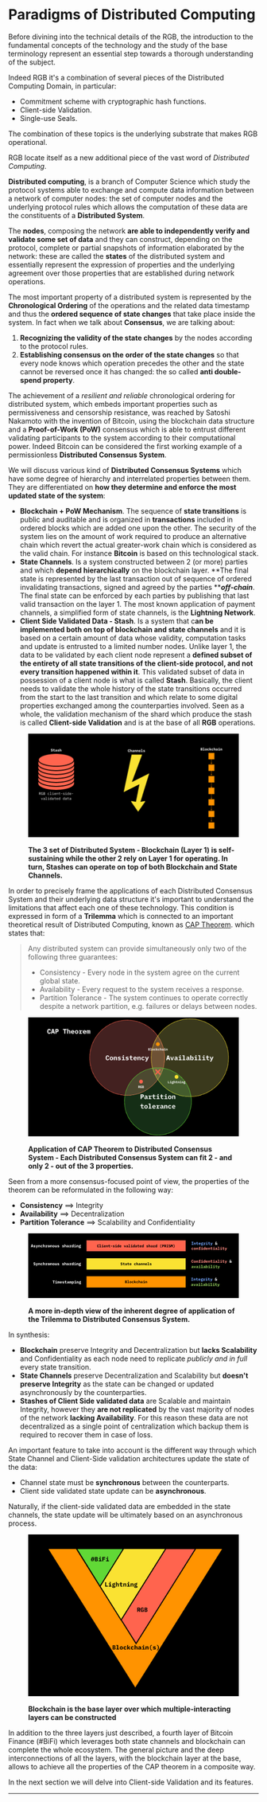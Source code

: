 # Paradigms of Distributed Computing

Before divining into the technical details of the RGB, the introduction to the fundamental concepts of the technology and the study of the base terminology represent an essential step towards a thorough understanding of the subject.

Indeed RGB it's a combination of several pieces of the Distributed Computing Domain, in particular:

* Commitment scheme with cryptographic hash functions.
* Client-side Validation.
* Single-use Seals.

The combination of these topics is the underlying substrate that makes RGB  operational.

RGB locate itself as a new additional piece of the vast word of _Distributed Computing_.

**Distributed computing**, is a branch of Computer Science which study the protocol systems able to exchange and compute data information between a network of computer nodes: the set of computer nodes and the underlying protocol rules which allows the computation of these data are the constituents of a **Distributed System**.

The **nodes**, composing the network **are able to independently verify and validate some set of data** and they can construct, depending on the protocol, complete or partial snapshots of information elaborated by the network: these are called the **states** of the distributed system and essentially represent the expression of properties and the underlying agreement over those properties that are established during network operations.

The most important property of a distributed system is represented by the **Chronological Ordering** of the operations and the related data timestamp and thus the **ordered sequence of state changes** that take place inside the system. In fact when we talk about **Consensus**, we are talking about:

1. **Recognizing the validity of the state changes** by the nodes according to the protocol rules.
2. **Establishing consensus on the order of the state changes** so that every node knows which operation precedes the other and the state cannot be reversed once it has changed: the so called **anti double-spend property**.

The achievement of a _resilient and reliable_ chronological ordering for distributed system, which embeds important properties such as permissiveness and censorship resistance, was reached by Satoshi Nakamoto with the invention of Bitcoin, using the blockchain data structure and a **Proof-of-Work (PoW)** consensus which is able to entrust different validating participants to the system according to their computational power. Indeed Bitcoin can be considered the first working example of a permissionless **Distributed Consensus System**.

We will discuss various kind of **Distributed Consensus Systems** which have some degree of hierarchy and interrelated properties between them. They are differentiated on **how they determine and enforce the most updated state of the system**:

* **Blockchain + PoW Mechanism**. The sequence of **state transitions** is public and auditable and is organized in **transactions** included in ordered blocks which are added one upon the other. The security of the system lies on the amount of work required to produce an alternative chain which revert the actual greater-work chain which is considered as the valid chain. For instance **Bitcoin** is based on this technological stack.
* **State Channels**. Is a system constructed between 2 (or more) parties and which **depend hierarchically** on the blockchain layer. **The final state is represented by the last transaction out of sequence of ordered invalidating transactions, signed and agreed by the parties **_**off-chain**_. The final state can be enforced by each parties by publishing that last valid transaction on the layer 1. The most known application of payment channels, a simplified form of state channels, is the **Lightning Network**.
* **Client Side Validated Data - Stash**. Is a system that c**an be implemented both on top of blockchain and state channels** and it is based on a certain amount of data whose validity, computation tasks and update is entrusted to a limited number nodes. Unlike layer 1, the data to be validated by each client node represent a **defined subset of the entirety of all state transitions of the client-side protocol, and not every transition happened within it**. This validated subset of data in possession of a client node is what is called **Stash**. Basically, the client needs to validate the whole history of the state transitions occurred from the start to the last transition and which relate to some digital properties exchanged among the counterparties involved. Seen as a whole, the validation mechanism of the shard which produce the stash is called **Client-side Validation** and is at the base of all **RGB** operations.&#x20;

<figure><img src="../.gitbook/assets/distributed-data-inc.png" alt=""><figcaption><p><strong>The 3 set of Distributed System - Blockchain (Layer 1) is self-sustaining while the other 2 rely on Layer 1 for operating. In turn, Stashes can operate on top of both Blockchain and State Channels.</strong></p></figcaption></figure>

In order to precisely frame the applications of each Distributed Consensus System and their underlying data structure it's important to understand the limitations that affect each one of these technology. This condition is expressed in form of a **Trilemma** which is connected to an important theoretical result of Distributed Computing, known as [CAP Theorem](https://en.wikipedia.org/wiki/CAP\_theorem). which states that:

> Any distributed system can provide simultaneously only two of the following three guarantees:
>
> * Consistency - Every node in the system agree on the current global state.&#x20;
> * Availability - Every request to the system receives a response.
> * Partition Tolerance - The system continues to operate correctly despite a network partition, e.g. failures or delays between nodes.

<figure><img src="../.gitbook/assets/cap-theorem-full.png" alt=""><figcaption><p><strong>Application of CAP Theorem to Distributed Consensus System - Each Distributed Consensus System can fit 2 - and only 2 - out of the 3 properties.</strong></p></figcaption></figure>

Seen from a more consensus-focused point of view, the properties of the theorem can be reformulated in the following way:

* **Consistency** ==> Integrity
* **Availability** ==> Decentralization
* **Partition Tolerance** ==> Scalability and Confidentiality

<figure><img src="../.gitbook/assets/trilemma1.png" alt=""><figcaption><p><strong>A more in-depth view of the inherent degree of application of the Trilemma to Distributed Consensus System.</strong></p></figcaption></figure>

In synthesis:

* **Blockchain** preserve Integrity and Decentralization but **lacks Scalability** and Confidentiality as each node need to replicate _publicly and in full_ every state transition.
* **State Channels** preserve Decentralization and Scalability but **doesn't preserve Integrity** as the state can be changed or updated asynchronously by the counterparties.
* **Stashes of Client Side validated data** are Scalable and maintain Integrity, however they **are not replicated** by the vast majority of nodes of the network **lacking Availability**. For this reason these data are not decentralized as a single point of centralization which backup them is required to recover them in case of loss.

An important feature to take into account is the different way through which State Channel and Client-Side validation architectures update the state of the data:

* Channel state must be **synchronous** between the counterparts.
* Client side validated state update can be **asynchronous**.

Naturally, if the client-side validated data are embedded in the state channels, the state update will be ultimately based on an asynchronous process.

<figure><img src="../.gitbook/assets/triangle-bifi.png" alt=""><figcaption><p><strong>Blockchain is the base layer over which multiple-interacting layers can be constructed</strong></p></figcaption></figure>

In addition to the three layers just described, a fourth layer of Bitcoin Finance (#BiFi) which leverages both state channels and blockchain can complete the whole ecosystem. The general picture and the deep interconnections of all the layers, with the blockchain layer at the base, allows to achieve all the properties of the CAP theorem in a composite way.

In the next section we will delve into Client-side Validation and its features.

***
